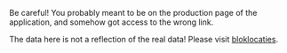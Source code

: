 Be careful! You probably meant to be on the production page of the application, and somehow got access to the wrong link.

The data here is not a reflection of the real data! Please visit [bloklocaties](https://bloklocaties.stad.gent).
